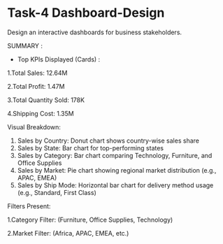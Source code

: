 # Task-4  Dashboard-Design
Design an interactive dashboards for business stakeholders.

SUMMARY :

- Top KPIs Displayed (Cards) :

1.Total Sales: 12.64M

2.Total Profit: 1.47M

3.Total Quantity Sold: 178K

4.Shipping Cost: 1.35M


Visual Breakdown:
1. Sales by Country: Donut chart shows country-wise sales share
2. Sales by State: Bar chart for top-performing states
3. Sales by Category: Bar chart comparing Technology, Furniture, and Office Supplies
4. Sales by Market: Pie chart showing regional market distribution (e.g., APAC, EMEA)
5. Sales by Ship Mode: Horizontal bar chart for delivery method usage (e.g., Standard, First Class)

   
Filters Present:

1.Category Filter: (Furniture, Office Supplies, Technology)

2.Market Filter: (Africa, APAC, EMEA, etc.)

